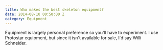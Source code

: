 ```yaml
---
title: Who makes the best skeleton equipment?
date: 2014-08-10 00:50:00 Z
category: Equipment
---
```


Equipment is largely personal preference so you'll have to experiment. I use Protostar equipment, but since it isn't available for sale, I'd say Willi Schneider.  
